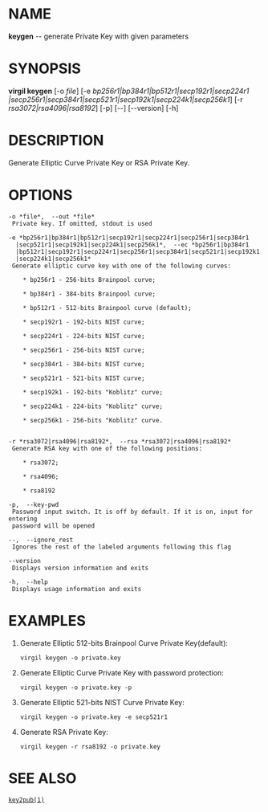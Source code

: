 NAME
====

**keygen** -- generate Private Key with given parameters

SYNOPSIS
========

**virgil keygen** \[-o *file*\] \[-e
*bp256r1|bp384r1|bp512r1|secp192r1|secp224r1
|secp256r1|secp384r1|secp521r1|secp192k1|secp224k1|secp256k1*\] \[-r
*rsa3072|rsa4096|rsa8192*\] \[-p\] \[--\] \[--version\] \[-h\]

DESCRIPTION
===========

Generate Elliptic Curve Private Key or RSA Private Key.

OPTIONS
=======

    -o *file*,  --out *file*
     Private key. If omitted, stdout is used

    -e *bp256r1|bp384r1|bp512r1|secp192r1|secp224r1|secp256r1|secp384r1
      |secp521r1|secp192k1|secp224k1|secp256k1*,  --ec *bp256r1|bp384r1
      |bp512r1|secp192r1|secp224r1|secp256r1|secp384r1|secp521r1|secp192k1
      |secp224k1|secp256k1*
     Generate elliptic curve key with one of the following curves:

        * bp256r1 - 256-bits Brainpool curve;

        * bp384r1 - 384-bits Brainpool curve;

        * bp512r1 - 512-bits Brainpool curve (default);

        * secp192r1 - 192-bits NIST curve;

        * secp224r1 - 224-bits NIST curve;

        * secp256r1 - 256-bits NIST curve;

        * secp384r1 - 384-bits NIST curve;

        * secp521r1 - 521-bits NIST curve;

        * secp192k1 - 192-bits "Koblitz" curve;

        * secp224k1 - 224-bits "Koblitz" curve;

        * secp256k1 - 256-bits "Koblitz" curve.


    -r *rsa3072|rsa4096|rsa8192*,  --rsa *rsa3072|rsa4096|rsa8192*
     Generate RSA key with one of the following positions:

        * rsa3072;

        * rsa4096;

        * rsa8192

    -p,  --key-pwd
     Password input switch. It is off by default. If it is on, input for entering
     password will be opened

    --,  --ignore_rest
     Ignores the rest of the labeled arguments following this flag

    --version
     Displays version information and exits

    -h,  --help
     Displays usage information and exits

EXAMPLES
========

1.  Generate Elliptic 512-bits Brainpool Curve Private Key(default):

        virgil keygen -o private.key

2.  Generate Elliptic Curve Private Key with password protection:

        virgil keygen -o private.key -p

3.  Generate Elliptic 521-bits NIST Curve Private Key:

        virgil keygen -o private.key -e secp521r1

4.  Generate RSA Private Key:

        virgil keygen -r rsa8192 -o private.key

SEE ALSO
========

[`key2pub(1)`](../markdown/key2pub.1.md)
